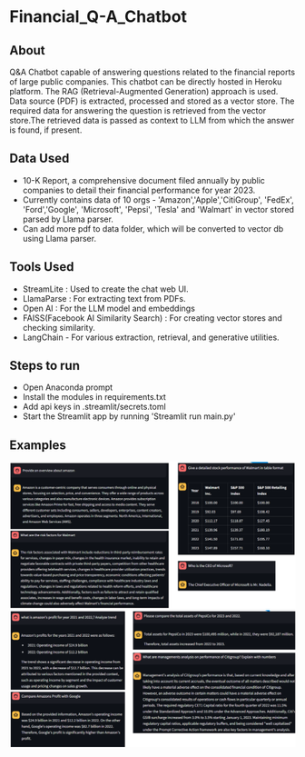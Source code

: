 # Financial_Q-A_Chatbot #

## About ##
Q&A Chatbot capable of answering questions related to the financial reports of large public companies. This chatbot can be directly hosted in Heroku platform.
The RAG (Retrieval-Augmented Generation) approach is used. Data source (PDF) is extracted, processed and stored as a vector store. The required data for answering the question is retrieved from the vector store.The retrieved data is passed as context to LLM from which the answer is found, if present.

## Data Used ##
- 10-K Report, a comprehensive document filed annually by public companies to detail their financial performance for year 2023.
- Currently contains data of 10 orgs - 'Amazon','Apple','CitiGroup', 'FedEx', 'Ford','Google', 'Microsoft', 'Pepsi', 'Tesla' and 'Walmart' in vector stored parsed by Llama parser.
- Can add more pdf to data folder, which will be converted to vector db using Llama parser.

## Tools Used ##
- StreamLite : Used to create the chat web UI.
- LlamaParse :  For extracting text from PDFs.
- Open AI : For the LLM model and embeddings
- FAISS(Facebook AI Similarity Search) : For creating vector stores and checking similarity.
- LangChain - For various extraction, retrieval, and generative utilities.

## Steps to run ##
- Open Anaconda prompt
- Install the modules in requirements.txt
- Add api keys in .streamlit/secrets.toml
- Start the Streamlit app by running 'Streamlit run main.py'

## Examples ##
![Alt text](example/ex_1.png?raw=true "ex_1")
![Alt text](example/ex_2.png?raw=true "ex_2")

